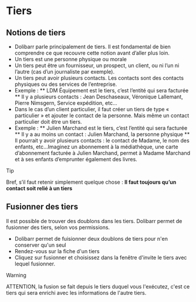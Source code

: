  # Tiers

## Notions de tiers

* Dolibarr parle principalement de tiers. Il est fondamental de bien comprendre ce que recouvre cette notion avant d’aller plus loin.
* Un tiers est une personne physique ou morale
* Un tiers peut être un fournisseur, un prospect, un client, ou ni l’un ni l’autre (cas d’un journaliste par exemple).
* Un tiers peut avoir plusieurs contacts. Les contacts sont des contacts physiques ou des services de l’entreprise.
* Exemple :
		** LDM Équipement est le tiers, c’est l’entité qui sera facturée
		** Il y a plusieurs contacts : Jean Deschaseaux, Véronique Lallemant, Pierre Nimsgern, Service expédition, etc…
* Dans le cas d’un client particulier, il faut créer un tiers de type « particulier » et ajouter le contact de la personne. Mais même un contact particulier doit être un tiers. 
* Exemple :
		** Julien Marchand est le tiers, c’est l’entité qui sera facturée
		** Il y a au moins un contact : Julien Marchand, la personne physique
		** Il pourrait y avoir plusieurs contacts : le contact de Madame, le nom des enfants, etc…Imaginez un abonnement à la médiathèque, une carte d’abonnement facturée à Julien Marchand, permet à Madame Marchand et à ses enfants d’emprunter également des livres.

> [!TIP]
> Bref, s’il faut retenir simplement quelque chose : **Il faut toujours qu’un contact soit relié à un tiers**

## Fusionner des tiers

Il est possible de trouver des doublons dans les tiers. Dolibarr permet de fusionner des tiers, selon vos permissions.
* Dolibarr permet de fuisionner deux doublons de tiers pour n'en conserver qu'un seul
* Rendez-vous sur la fiche d'un tiers
* Cliquez sur fusionner et choisissez dans la fenêtre d'invite le tiers avec lequel fusionner.

> [!WARNING]
> ATTENTION, la fusion se fait depuis le tiers duquel vous l'exécutez, c'est ce tiers qui sera enrichi avec les informations de l'autre tiers.



